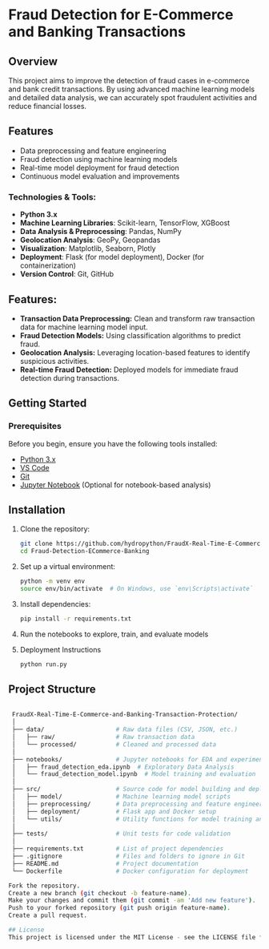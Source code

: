 # Fraud Detection for E-Commerce and Banking Transactions

## Overview
This project aims to improve the detection of fraud cases in e-commerce and bank credit transactions. By using advanced machine learning models and detailed data analysis, we can accurately spot fraudulent activities and reduce financial losses.

## Features
- Data preprocessing and feature engineering
- Fraud detection using machine learning models
- Real-time model deployment for fraud detection
- Continuous model evaluation and improvements

### Technologies & Tools:
- **Python 3.x**
- **Machine Learning Libraries**: Scikit-learn, TensorFlow, XGBoost
- **Data Analysis & Preprocessing**: Pandas, NumPy
- **Geolocation Analysis**: GeoPy, Geopandas
- **Visualization**: Matplotlib, Seaborn, Plotly
- **Deployment**: Flask (for model deployment), Docker (for containerization)
- **Version Control**: Git, GitHub

## Features:
- **Transaction Data Preprocessing:** Clean and transform raw transaction data for machine learning model input.
- **Fraud Detection Models:** Using classification algorithms to predict fraud.
- **Geolocation Analysis:** Leveraging location-based features to identify suspicious activities.
- **Real-time Fraud Detection:** Deployed models for immediate fraud detection during transactions.

## Getting Started

### Prerequisites

Before you begin, ensure you have the following tools installed:

- [Python 3.x](https://www.python.org/downloads/)
- [VS Code](https://code.visualstudio.com/)
- [Git](https://git-scm.com/)
- [Jupyter Notebook](https://jupyter.org/) (Optional for notebook-based analysis)


## Installation
1. Clone the repository:
   ```bash
   git clone https://github.com/hydropython/FraudX-Real-Time-E-Commerce-and-Banking-Transaction-Protection.git
   cd Fraud-Detection-ECommerce-Banking

2. Set up a virtual environment:
   ```bash
   python -m venv env
   source env/bin/activate  # On Windows, use `env\Scripts\activate`

3. Install dependencies:
    ```bash
   pip install -r requirements.txt

4. Run the notebooks to explore, train, and evaluate models

5. Deployment Instructions
   ```bash
   python run.py

## Project Structure
   ```bash

    FraudX-Real-Time-E-Commerce-and-Banking-Transaction-Protection/
    │
    ├── data/                    # Raw data files (CSV, JSON, etc.)
    │   ├── raw/                 # Raw transaction data
    │   └── processed/           # Cleaned and processed data
    │
    ├── notebooks/               # Jupyter notebooks for EDA and experiments
    │   ├── fraud_detection_eda.ipynb  # Exploratory Data Analysis
    │   └── fraud_detection_model.ipynb  # Model training and evaluation
    │
    ├── src/                     # Source code for model building and deployment
    │   ├── model/               # Machine learning model scripts
    │   ├── preprocessing/       # Data preprocessing and feature engineering
    │   ├── deployment/          # Flask app and Docker setup
    │   └── utils/               # Utility functions for model training and evaluation
    │
    ├── tests/                   # Unit tests for code validation
    │
    ├── requirements.txt         # List of project dependencies
    ├── .gitignore               # Files and folders to ignore in Git
    ├── README.md                # Project documentation
    └── Dockerfile               # Docker configuration for deployment

Fork the repository.
Create a new branch (git checkout -b feature-name).
Make your changes and commit them (git commit -am 'Add new feature').
Push to your forked repository (git push origin feature-name).
Create a pull request.

## License
This project is licensed under the MIT License - see the LICENSE file for details.